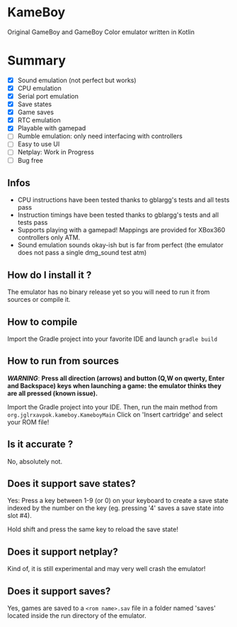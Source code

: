 KameBoy
=======

Original GameBoy and GameBoy Color emulator written in Kotlin

Summary
=======
* [x] Sound emulation (not perfect but works)
* [x] CPU emulation
* [x] Serial port emulation
* [x] Save states
* [x] Game saves
* [x] RTC emulation
* [x] Playable with gamepad
* [ ] Rumble emulation: only need interfacing with controllers
* [ ] Easy to use UI
* [ ] Netplay: Work in Progress
* [ ] Bug free

Infos
-----
* CPU instructions have been tested thanks to gblargg's tests and all tests pass
* Instruction timings have been tested thanks to gblargg's tests and all tests pass
* Supports playing with a gamepad! Mappings are provided for XBox360 controllers only ATM.
* Sound emulation sounds okay-ish but is far from perfect (the emulator does not pass a single dmg_sound test atm)

How do I install it ?
---------------------
The emulator has no binary release yet so you will need to run it from sources or compile it.

How to compile
--------------
Import the Gradle project into your favorite IDE and launch `gradle build`

How to run from sources
-----------------------
***WARNING***: **Press all direction (arrows) and button (Q,W on qwerty, Enter and Backspace) keys when launching a game: the emulator thinks they are all pressed (known issue).**

Import the Gradle project into your IDE. Then, run the main method from `org.jglrxavpok.kameboy.KameboyMain`
Click on 'Insert cartridge' and select your ROM file!

Is it accurate ?
----------------
No, absolutely not.

Does it support save states?
----------------------------
Yes: Press a key between 1-9 (or 0) on your keyboard to create a save state indexed by the number on the key (eg. pressing '4' saves a save state into slot #4).

Hold shift and press the same key to reload the save state!

Does it support netplay?
------------------------
Kind of, it is still experimental and may very well crash the emulator!

Does it support saves?
----------------------
Yes, games are saved to a `<rom name>.sav` file in a folder named 'saves' located inside the run directory of the emulator.
